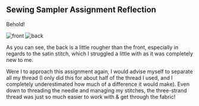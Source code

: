 ## Sewing Sampler Assignment Reflection

Behold!

![front](https://delilahdelgado.github.io/assets/img/sewingsamplerfront.png) 
![back](https://delilahdelgado.github.io/assets/img/sewingsamplerback.png) 

As you can see, the back is a little rougher than the front, especially in regards to the satin stitch, which I struggled a little with as it was completely new to me. 

Were I to approach this assignment again, I would advise myself to separate all my thread (I only did this for about half of the thread I used, and I completely underestimated how much of a difference it would make). Even down to threading the needle and managing my stitches, the three-strand thread was just so much easier to work with & get through the fabric! 
